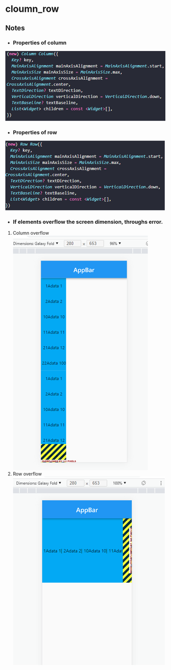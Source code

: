 # cloumn_row

## Notes
 - ### Properties of column
![Column()](files/images/t002a4.PNG)
 - ### Properties of row
![Row()](files/images/t002a3.PNG)
 - ### If elements overflow the screen dimension, throughs error.
 1. Column overflow
![Column overflow error](files/images/t002a1.PNG)
 2. Row overflow
![Row overflow error](files/images/t002a2.PNG)